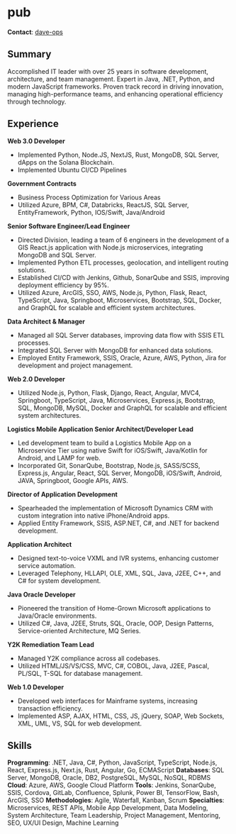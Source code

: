 # pub

**Contact**: [dave-ops](mailto://david.r.mieli@gmail.com)

## Summary

Accomplished IT leader with over 25 years in software development, architecture, and team management. Expert in Java, .NET, Python, and modern JavaScript frameworks. Proven track record in driving innovation, managing high-performance teams, and enhancing operational efficiency through technology.

## Experience

**Web 3.0 Developer**
- Implemented Python, Node.JS, NextJS, Rust, MongoDB, SQL Server, dApps on the Solana Blockchain.
- Implemented Ubuntu CI/CD Pipelines

**Government Contracts**
- Business Process Optimization for Various Areas
- Utilized Azure, BPM, C#, Databricks, ReactJS, SQL Server, EntityFramework, Python, IOS/Swift, Java/Android

**Senior Software Engineer/Lead Engineer**
- Directed Division, leading a team of 6 engineers in the development of a GIS React.js application with Node.js microservices, integrating MongoDB and SQL Server.
- Implemented Python ETL processes, geolocation, and intelligent routing solutions.
- Established CI/CD with Jenkins, Github, SonarQube and SSIS, improving deployment efficiency by 95%.
- Utilized Azure, ArcGIS, SSO, AWS, Node.js, Python, Flask, React, TypeScript, Java, Springboot, Microservices, Bootstrap, SQL, Docker, and GraphQL for scalable and efficient system architectures.

**Data Architect & Manager**
- Managed all SQL Server databases, improving data flow with SSIS ETL processes.
- Integrated SQL Server with MongoDB for enhanced data solutions.
- Employed Entity Framework, SSIS, Oracle, Azure, AWS, Python, Jira for development and project management.

**Web 2.0 Developer**
- Utilized Node.js, Python, Flask, Django, React, Angular, MVC4, Springboot, TypeScript, Java, Microservices, Express.js, Bootstrap, SQL, MongoDB, MySQL, Docker and GraphQL for scalable and efficient system architectures.

**Logistics Mobile Application Senior Architect/Developer Lead**
- Led development team to build a Logistics Mobile App on a Microservice Tier using native Swift for iOS/Swift, Java/Kotlin for Android, and LAMP for web.
- Incorporated Git, SonarQube, Bootstrap, Node.js, SASS/SCSS, Express.js, Angular, React, SQL Server, MongoDB, iOS/Swift, Android, JAVA, Springboot, Google APIs, AWS.

**Director of Application Development**
- Spearheaded the implementation of Microsoft Dynamics CRM with custom integration into native iPhone/Android apps.
- Applied Entity Framework, SSIS, ASP.NET, C#, and .NET for backend development.

**Application Architect**
- Designed text-to-voice VXML and IVR systems, enhancing customer service automation.
- Leveraged Telephony, HLLAPI, OLE, XML, SQL, Java, J2EE, C++, and C# for system development.

**Java Oracle Developer**
- Pioneered the transition of Home-Grown Microsoft applications to Java/Oracle environments.
- Utilized C#, Java, J2EE, Struts, SQL, Oracle, OOP, Design Patterns, Service-oriented Architecture, MQ Series.

**Y2K Remediation Team Lead**
- Managed Y2K compliance across all codebases.
- Utilized HTML/JS/VS/CSS, MVC, C#, COBOL, Java, J2EE, Pascal, PL/SQL, T-SQL for database management.

**Web 1.0 Developer**
- Developed web interfaces for Mainframe systems, increasing transaction efficiency.
- Implemented ASP, AJAX, HTML, CSS, JS, jQuery, SOAP, Web Sockets, XML, UML, VS, SQL for web development.

## Skills

**Programming**: .NET, Java, C#, Python, JavaScript, TypeScript, Node.js, React, Express.js, Next.js, Rust, Angular, Go, ECMAScript
**Databases**: SQL Server, MongoDB, Oracle, DB2, PostgreSQL, MySQL, NoSQL, RDBMS
**Cloud**: Azure, AWS, Google Cloud Platform
**Tools**: Jenkins, SonarQube, SSIS, Cordova, GitLab, Confluence, Splunk, Power BI, TensorFlow, Bash, ArcGIS, SSO
**Methodologies**: Agile, Waterfall, Kanban, Scrum
**Specialties**: Microservices, REST APIs, Mobile App Development, Data Modeling, System Architecture, Team Leadership, Project Management, Mentoring, SEO, UX/UI Design, Machine Learning
